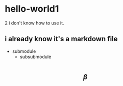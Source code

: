 # hello-world1
2
i don't know how to use it.
## i already know it's a markdown file 
* submodule
  * subsubmodule
```quote
```
$$\beta$$
------
